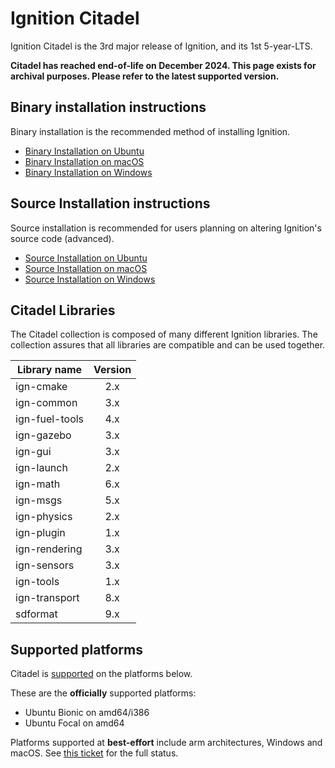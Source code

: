 # Ignition Citadel

Ignition Citadel is the 3rd major release of Ignition, and its 1st 5-year-LTS.

**Citadel has reached end-of-life on December 2024.
This page exists for archival purposes.
Please refer to the latest supported version.**

## Binary installation instructions

Binary installation is the recommended method of installing Ignition.

 * [Binary Installation on Ubuntu](install_ubuntu)
 * [Binary Installation on macOS](install_osx)
 * [Binary Installation on Windows](install_windows)

## Source Installation instructions

Source installation is recommended for users planning on altering Ignition's source code (advanced).

 * [Source Installation on Ubuntu](install_ubuntu_src)
 * [Source Installation on macOS](install_osx_src)
 * [Source Installation on Windows](install_windows_src)

## Citadel Libraries

The Citadel collection is composed of many different Ignition libraries. The
collection assures that all libraries are compatible and can be used together.

| Library name       | Version       |
| ------------------ |:-------------:|
|   ign-cmake        |       2.x     |
|   ign-common       |       3.x     |
|   ign-fuel-tools   |       4.x     |
|   ign-gazebo       |       3.x     |
|   ign-gui          |       3.x     |
|   ign-launch       |       2.x     |
|   ign-math         |       6.x     |
|   ign-msgs         |       5.x     |
|   ign-physics      |       2.x     |
|   ign-plugin       |       1.x     |
|   ign-rendering    |       3.x     |
|   ign-sensors      |       3.x     |
|   ign-tools        |       1.x     |
|   ign-transport    |       8.x     |
|   sdformat         |       9.x     |

## Supported platforms

Citadel is [supported](releases) on the platforms below.

These are the **officially** supported platforms:

* Ubuntu Bionic on amd64/i386
* Ubuntu Focal on amd64

Platforms supported at **best-effort** include arm architectures, Windows and
macOS. See
[this ticket](https://github.com/ignition-tooling/release-tools/issues/595)
for the full status.

